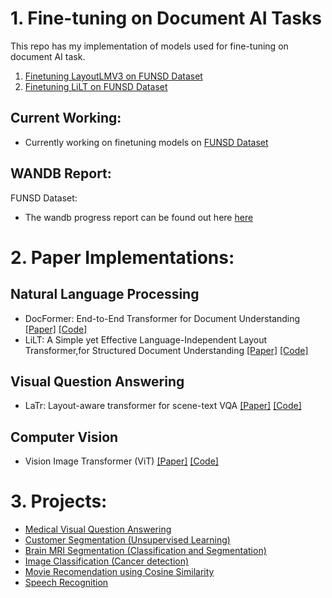 # 1. Fine-tuning on Document AI Tasks
This repo has my implementation of models used for fine-tuning on document AI task. 

1. [Finetuning LayoutLMV3 on FUNSD Dataset](https://github.com/uakarsh/all_my_codes/blob/main/Document%20AI/funsd_dataset/document-ai-finetuning-1-funsd-on-layoutlmv3.ipynb)
1. [Finetuning LiLT on FUNSD Dataset](https://github.com/uakarsh/all_my_codes/blob/main/Document%20AI/funsd_dataset/document-ai-finetuning-2-funsd-on-lilt.ipynb)

## Current Working:

* Currently working on finetuning models on [FUNSD Dataset](https://paperswithcode.com/dataset/funsd)

## WANDB Report:

FUNSD Dataset:
* The wandb progress report can be found out here [here](https://wandb.ai/iakarshu/Document-AI-FUNSD?workspace=)



# 2. Paper Implementations:

## Natural Language Processing
* DocFormer: End-to-End Transformer for Document Understanding [[Paper]](https://arxiv.org/abs/2106.11539) [[Code]](https://github.com/shabie/docformer)
* LiLT: A Simple yet Effective Language-Independent Layout Transformer,for Structured Document Understanding [[Paper]](https://aclanthology.org/2022.acl-long.534.pdf) [[Code]](https://github.com/uakarsh/LiLT)


## Visual Question Answering
* LaTr: Layout-aware transformer for scene-text VQA [[Paper]](https://arxiv.org/abs/2112.12494) [[Code]](https://github.com/uakarsh/latr)

## Computer Vision
* Vision Image Transformer (ViT) [[Paper]](https://arxiv.org/abs/2010.11929) [[Code]](https://github.com/uakarsh/vision-transformer)

# 3. Projects:


- [Medical Visual Question Answering](https://github.com/uakarsh/med-vqa)
- [Customer Segmentation (Unsupervised Learning)](https://github.com/uakarsh/customer-segmentation)
- [Brain MRI Segmentation (Classification and Segmentation)](https://github.com/uakarsh/brain-segmentation)
- [Image Classification (Cancer detection)](https://github.com/uakarsh/CNN-for-Beginners)
- [Movie Recomendation using Cosine Similarity](https://github.com/uakarsh/Movie-Recommendation-Engine)
- [Speech Recognition](https://github.com/uakarsh/speech-recognition)